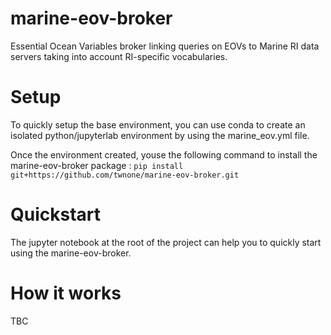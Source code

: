 # marine-eov-broker
Essential Ocean Variables broker linking queries on EOVs to Marine RI data servers taking into account RI-specific vocabularies.

# Setup
To quickly setup the base environment, you can use conda to create an isolated python/jupyterlab environment by using the marine_eov.yml file.

Once the environment created, youse the following command to install the marine-eov-broker package :
`pip install git+https://github.com/twnone/marine-eov-broker.git`

# Quickstart

The jupyter notebook at the root of the project can help you to quickly start using the marine-eov-broker.

# How it works

TBC